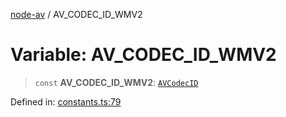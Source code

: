 [node-av](../globals.md) / AV\_CODEC\_ID\_WMV2

# Variable: AV\_CODEC\_ID\_WMV2

> `const` **AV\_CODEC\_ID\_WMV2**: [`AVCodecID`](../type-aliases/AVCodecID.md)

Defined in: [constants.ts:79](https://github.com/seydx/av/blob/f8631fc881b394300b1479f511d55cf1c370a87f/src/constants/constants.ts#L79)
